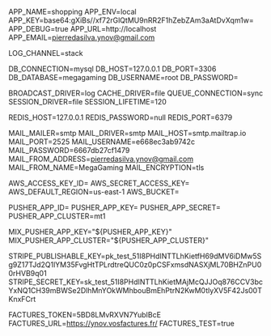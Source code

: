 APP_NAME=shopping
APP_ENV=local
APP_KEY=base64:gXiBs//xf72rGlQtMU9nRR2F1hZebZAm3aAtDvXqm1w=
APP_DEBUG=true
APP_URL=http://localhost
APP_EMAIL=pierredasilva.ynov@gmail.com

LOG_CHANNEL=stack

DB_CONNECTION=mysql
DB_HOST=127.0.0.1
DB_PORT=3306
DB_DATABASE=megagaming
DB_USERNAME=root
DB_PASSWORD=

BROADCAST_DRIVER=log
CACHE_DRIVER=file
QUEUE_CONNECTION=sync
SESSION_DRIVER=file
SESSION_LIFETIME=120

REDIS_HOST=127.0.0.1
REDIS_PASSWORD=null
REDIS_PORT=6379

MAIL_MAILER=smtp
MAIL_DRIVER=smtp
MAIL_HOST=smtp.mailtrap.io
MAIL_PORT=2525
MAIL_USERNAME=e668ec3ab9742c
MAIL_PASSWORD=6667db27cf1479
MAIL_FROM_ADDRESS=pierredasilva.ynov@gmail.com
MAIL_FROM_NAME=MegaGaming
MAIL_ENCRYPTION=tls

AWS_ACCESS_KEY_ID=
AWS_SECRET_ACCESS_KEY=
AWS_DEFAULT_REGION=us-east-1
AWS_BUCKET=

PUSHER_APP_ID=
PUSHER_APP_KEY=
PUSHER_APP_SECRET=
PUSHER_APP_CLUSTER=mt1

MIX_PUSHER_APP_KEY="${PUSHER_APP_KEY}"
MIX_PUSHER_APP_CLUSTER="${PUSHER_APP_CLUSTER}"

STRIPE_PUBLISHABLE_KEY=pk_test_51I8PHdINTTLhKietfH69dMV6iDMw5Sg9Z17TJd2Q1lYM35FvgHtTPLrdtreQUC0z0pCSFxmsdNASXjML70BHZnPU00rHVB9q01
STRIPE_SECRET_KEY=sk_test_51I8PHdINTTLhKietMAjMcQJJOq876CCV3bcYxNQ1CH39mBWSe2DlhMnYOkWMhbouBmEhPtrN2KwM0tlyXV5F42Js00TKnxFCrt

FACTURES_TOKEN=5BD8LMvRXVN7YubIBcE
FACTURES_URL=https://ynov.vosfactures.fr/
FACTURES_TEST=true
